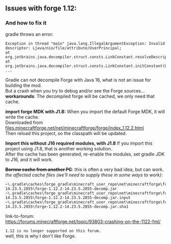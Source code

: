 ## Issues with forge 1.12:
### And how to fix it  

gradle throws an error:  
```
Exception in thread "main" java.lang.IllegalArgumentException: Invalid descriptor: Ljava/nio/file/attribute/UserPrincipal;
at org.jetbrains.java.decompiler.struct.consts.LinkConstant.resolveDescriptor(LinkConstant.java:140)
at org.jetbrains.java.decompiler.struct.consts.LinkConstant.initConstant(LinkConstant.java:130)
...
```
Gradle can not decompile Forge with Java 16, what is not an issue for building the mod.  
But a crash when you try to debug and/or see the Forge sources...  
**workarounds**: The decompiled forge will be cached, we only need that cache.

**import forge MDK with J1.8:** When you import the default Forge MDK, it will write the cache.  
Downloaded from [files.minecraftforge.net/net/minecraftforge/forge/index_1.12.2.html](https://files.minecraftforge.net/net/minecraftforge/forge/index_1.12.2.html)  
Then reload this project, so the classpath will be updated.

**Import this without J16 required modules, with J1.8** If you import this project using J1.8, that is another working solution.  
After the cache has been generated, re-enable the modules, set gradle JDK to J16, and it will work.

~~**Borrow cache from another PC**~~: this is often a very bad idea, but can work.  
*the affected cache files (we'll need to supply these in some ways to work)*:
```
~\.gradle\caches\forge_gradle\minecraft_user_repo\net\minecraftforge\forge\1.12.2-14.23.5.2855\forge-1.12.2-14.23.5.2855-decomp.jar
~\.gradle\caches\forge_gradle\minecraft_user_repo\net\minecraftforge\forge\1.12.2-14.23.5.2855\forge-1.12.2-14.23.5.2855-decomp.jar.input
~\.gradle\caches\forge_gradle\minecraft_user_repo\net\minecraftforge\forge\1.12.2-14.23.5.2855\forge-1.12.2-14.23.5.2855-decomp.jar.sha1
```


link-to-forum:  
https://forums.minecraftforge.net/topic/93803-crashing-on-the-1122-fml/

`1.12 is no longer supported on this forum.`   
well, this is why I don't like Forge.